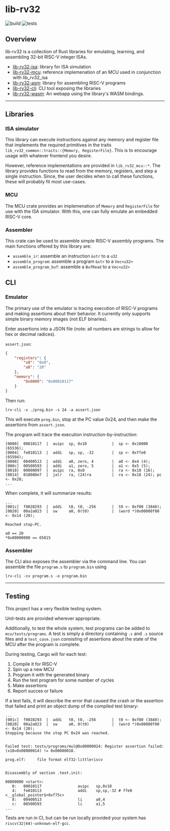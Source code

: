 # lib-rv32

![build](https://github.com/trmckay/lib-rv32i/actions/workflows/build.yml/badge.svg)
![tests](https://github.com/trmckay/lib-rv32i/actions/workflows/test.yml/badge.svg)

## Overview

lib-rv32 is a collection of Rust libraries for emulating, learning, and assembling 32-bit RISC-V
integer ISAs.

- [lib-rv32-isa](https://crates.io/crates/lib-rv32-isa): library for ISA simulation
- [lib-rv32-mcu](https://crates.io/crates/lib-rv32-mcu): reference implemenation of an MCU used in conjunction with lib_rv32_isa
- [lib-rv32-asm](https://crates.io/crates/lib-rv32-asm): library for assembling RISC-V programs
- [lib-rv32-cli](https://crates.io/crates/lib-rv32-cli): CLI tool exposing the libraries
- [lib-rv32-wasm](https://rvwasm.trmckay.com): An webapp using the library's WASM bindings.

---

## Libraries

### ISA simulator

This library can execute instructions against any memory and register file that implements
the required primitives in the traits `lib_rv32_common::traits::{Memory, RegisterFile}`. This is to
encourage usage with whatever frontend you desire.

However, reference implementations are provided in `lib_rv32_mcu::*`. The library provides
functions to read from the memory, registers, and step a single instruction. Since, the
user decides when to call these functions, these will probably fit most use-cases.

### MCU

The MCU crate provides an implemenation of `Memory` and `RegisterFile` for use with the ISA
simulator. With this, one can fully emulate an embedded RISC-V core.

### Assembler

This crate can be used to assemble simple RISC-V assembly programs. The main functions offered
by this library are:

- `assemble_ir`: assemble an instruction `&str` to a `u32`
- `assemble_program`: assemble a program `&str` to a `Vec<u32>`
- `assemble_program_buf`: assemble a `BufRead` to a `Vec<u32>`


## CLI

### Emulator

The primary use of the emulator is tracing execution of RISC-V programs and making assertions
about their behavior. It currently only supports simple binary memory images
(not ELF binaries).

Enter assertions into a JSON file (note: all numbers are strings to allow for hex or decimal radices).

`assert.json`:
```json
{
    "registers": {
        "x0": "0x0",
        "a0": "20"
    },
    "memory": {
        "0x0000": "0x00010117"
    }
}
```

Then run:
```
lrv-cli -v ./prog.bin -s 24 -a assert.json
```

This will execute `prog.bin`, stop at the PC value 0x24, and then make the assertions from `assert.json`.

The program will trace the execution instruction-by-instruction:
```
[0000]  00010117  |  auipc  sp, 0x10           |  sp <- 0x10000 (65536);
[0004]  fe010113  |  addi   sp, sp, -32        |  sp <- 0xffe0 (65504);
[0008]  00400513  |  addi   a0, zero, 4        |  a0 <- 0x4 (4);
[000c]  00500593  |  addi   a1, zero, 5        |  a1 <- 0x5 (5);
[0010]  00000097  |  auipc  ra, 0x0            |  ra <- 0x10 (16);
[0014]  018080e7  |  jalr   ra, (24)ra         |  ra <- 0x18 (24); pc <- 0x28;
...
```

When complete, it will summarize results:
```
...
[001c]  f0028293  |  addi   t0, t0, -256       |  t0 <- 0xf00 (3840);
[0020]  00a2a023  |  sw     a0, 0(t0)          |  (word *)0x00000f00 <- 0x14 (20);

Reached stop-PC.

a0 == 20
*0x00000000 == 65815
```

### Assembler

The CLI also exposes the assembler via the command line. You can assemble the file
`program.s` to `program.bin` using

`lrv-cli -cv program.s -o program.bin`

---

## Testing

This project has a very flexible testing system.

Unit-tests are provided wherever appropriate.

Additionally, to test the whole system, test programs can be added to `mcu/tests/programs`.
A test is simply a directory containing `.c` and `.s` source files and a `test_case.json`
consisting of assertions about the state of the MCU after the program is complete.

During testing, Cargo will for each test:

1. Compile it for RISC-V
2. Spin up a new MCU
3. Program it with the generated binary
4. Run the test program for some number of cycles
5. Make assertions
6. Report succes or failure

If a test fails, it will describe the error that caused the crash or the assertion that failed
and print an object dump of the compiled test binary:

```
...
[001c]  f0028293  |  addi   t0, t0, -256       |  t0 <- 0xf00 (3840);
[0020]  00a2a023  |  sw     a0, 0(t0)          |  (word *)0x00000f00 <- 0x14 (20);
Stopping because the stop PC 0x24 was reached.


Failed test: tests/programs/mul@0x00000024: Register assertion failed: (x10=0x00000014) != 0x00000018.

prog.elf:     file format elf32-littleriscv


Disassembly of section .text.init:

00000000 <start>:
   0:   00010117                auipc   sp,0x10
   4:   fe010113                addi    sp,sp,-32 # ffe0 <__global_pointer$+0xf75c>
   8:   00400513                li      a0,4
   c:   00500593                li      a1,5
...
```

Tests are run in CI, but can be run locally provided your system has `riscv(32|64)-unknown-elf-gcc`.
